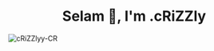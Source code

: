 
<h1 align="center">Selam 👋, I'm .cRiZZly</h1>

<p align="left"> <img src="https://komarev.com/ghpvc/?username=cRiZZlyy-CR&label=Profile%20views&color=0e75b6&style=flat" alt="cRiZZlyy-CR" /> </p>
